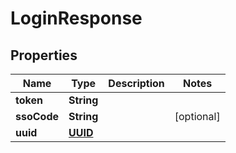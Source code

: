 
# LoginResponse

## Properties
Name | Type | Description | Notes
------------ | ------------- | ------------- | -------------
**token** | **String** |  | 
**ssoCode** | **String** |  |  [optional]
**uuid** | [**UUID**](UUID.md) |  | 



